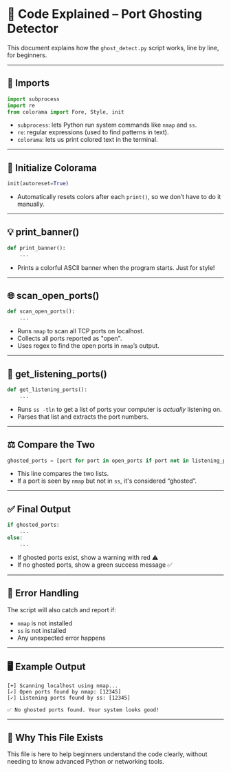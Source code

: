 # 🧠 Code Explained – Port Ghosting Detector

This document explains how the `ghost_detect.py` script works, line by line, for beginners.

---

## 🔧 Imports

```python
import subprocess
import re
from colorama import Fore, Style, init
```

- `subprocess`: lets Python run system commands like `nmap` and `ss`.
- `re`: regular expressions (used to find patterns in text).
- `colorama`: lets us print colored text in the terminal.

---

## 🎨 Initialize Colorama

```python
init(autoreset=True)
```

- Automatically resets colors after each `print()`, so we don’t have to do it manually.

---

## 💡 print_banner()

```python
def print_banner():
    ...
```

- Prints a colorful ASCII banner when the program starts. Just for style!

---

## 🌐 scan_open_ports()

```python
def scan_open_ports():
    ...
```

- Runs `nmap` to scan all TCP ports on localhost.
- Collects all ports reported as "open".
- Uses regex to find the open ports in `nmap`’s output.

---

## 🔎 get_listening_ports()

```python
def get_listening_ports():
    ...
```

- Runs `ss -tln` to get a list of ports your computer is *actually* listening on.
- Parses that list and extracts the port numbers.

---

## ⚖️ Compare the Two

```python
ghosted_ports = [port for port in open_ports if port not in listening_ports]
```

- This line compares the two lists.
- If a port is seen by `nmap` but not in `ss`, it's considered “ghosted”.

---

## ✅ Final Output

```python
if ghosted_ports:
    ...
else:
    ...
```

- If ghosted ports exist, show a warning with red ⚠️
- If no ghosted ports, show a green success message ✅

---

## 🛑 Error Handling

The script will also catch and report if:
- `nmap` is not installed
- `ss` is not installed
- Any unexpected error happens

---

## 🖥️ Example Output

```
[+] Scanning localhost using nmap...
[✓] Open ports found by nmap: [12345]
[✓] Listening ports found by ss: [12345]

✅ No ghosted ports found. Your system looks good!
```

---

## 🧠 Why This File Exists

This file is here to help beginners understand the code clearly, without needing to know advanced Python or networking tools.
